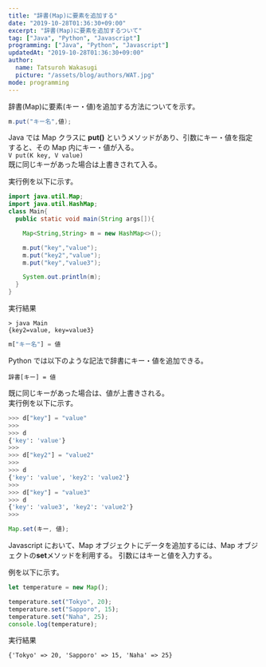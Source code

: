 ```yaml
---
title: "辞書(Map)に要素を追加する"
date: "2019-10-28T01:36:30+09:00"
excerpt: "辞書(Map)に要素を追加するついて"
tag: ["Java", "Python", "Javascript"]
programming: ["Java", "Python", "Javascript"]
updatedAt: "2019-10-28T01:36:30+09:00"
author:
  name: Tatsuroh Wakasugi
  picture: "/assets/blog/authors/WAT.jpg"
mode: programming
---
```


辞書(Map)に要素(キー・値)を追加する方法についてを示す。

<div class="note_content_by_programming_language" id="note_content_Java">

```java
m.put("キー名",値);
```

Java では Map クラスに **put()** というメソッドがあり、引数にキー・値を指定すると、その Map 内にキー・値が入る。  
`V put(K key, V value)`  
既に同じキーがあった場合は上書きされて入る。

実行例を以下に示す。

```java
import java.util.Map;
import java.util.HashMap;
class Main{
  public static void main(String args[]){

    Map<String,String> m = new HashMap<>();

    m.put("key","value");
    m.put("key2","value");
    m.put("key","value3");

    System.out.println(m);
  }
}
```

実行結果

```
> java Main
{key2=value, key=value3}
```

</div>
<div class="note_content_by_programming_language" id="note_content_Python">

```python
m["キー名"] = 値
```

Python では以下のような記法で辞書にキー・値を追加できる。

`辞書[キー] = 値`

既に同じキーがあった場合は、値が上書きされる。  
実行例を以下に示す。

```python
>>> d["key"] = "value"
>>>
>>> d
{'key': 'value'}
>>>
>>> d["key2"] = "value2"
>>>
>>> d
{'key': 'value', 'key2': 'value2'}
>>>
>>> d["key"] = "value3"
>>> d
{'key': 'value3', 'key2': 'value2'}
>>>
```

</div>
<div class="note_content_by_programming_language" id="note_content_Javascript">

```javascript
Map.set(キー, 値);
```

Javascript において、Map オブジェクトにデータを追加するには、Map オブジェクトの**set**メソッドを利用する。
引数にはキーと値を入力する。

例を以下に示す。

```javascript
let temperature = new Map();

temperature.set("Tokyo", 20);
temperature.set("Sapporo", 15);
temperature.set("Naha", 25);
console.log(temperature);
```

実行結果

```
{'Tokyo' => 20, 'Sapporo' => 15, 'Naha' => 25}
```

</div>
